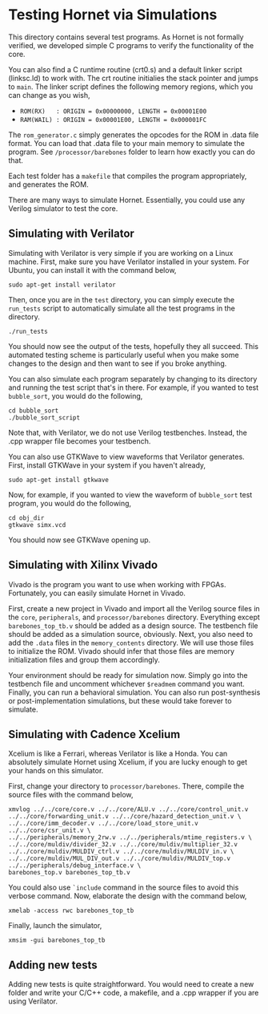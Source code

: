 # Testing Hornet via Simulations
This directory contains several test programs. As Hornet is not formally verified, we developed simple C programs to verify the functionality of the core.

You can also find a C runtime routine (crt0.s) and a default linker script (linksc.ld) to work with. The crt routine initialies the stack pointer and jumps to `main`. The linker script defines the following memory regions, which you can change as you wish,
*    `ROM(RX)   : ORIGIN = 0x00000000, LENGTH = 0x00001E00`
*    `RAM(WAIL) : ORIGIN = 0x00001E00, LENGTH = 0x000001FC`

The `rom_generator.c` simply generates the opcodes for the ROM in .data file format. You can load that .data file to your main memory to simulate the program. See `/processor/barebones` folder to learn how exactly you can do that.

Each test folder has a `makefile` that compiles the program appropriately, and generates the ROM. 

There are many ways to simulate Hornet. Essentially, you could use any Verilog simulator to test the core.

## Simulating with Verilator
Simulating with Verilator is very simple if you are working on a Linux machine. First, make sure you have Verilator installed in your system. For Ubuntu, you can install it with the command below,

`sudo apt-get install verilator`

Then, once you are in the `test` directory, you can simply execute the `run_tests` script to automatically simulate all the test programs in the directory.

`./run_tests`

You should now see the output of the tests, hopefully they all succeed. This automated testing scheme is particularly useful when you make some changes to the design and then want to see if you broke anything.

 You can also simulate each program separately by changing to its directory and running the test script that's in there. For example, if you wanted to test `bubble_sort`, you would do the following,

`cd bubble_sort` \
`./bubble_sort_script`

Note that, with Verilator, we do not use Verilog testbenches. Instead, the .cpp wrapper file becomes your testbench.

You can also use GTKWave to view waveforms that Verilator generates. First, install GTKWave in your system if you haven't already,

`sudo apt-get install gtkwave`

Now, for example, if you wanted to view the waveform of `bubble_sort` test program, you would do the following,

`cd obj_dir` \
`gtkwave simx.vcd`

You should now see GTKWave opening up.

## Simulating with Xilinx Vivado
Vivado is the program you want to use when working with FPGAs. Fortunately, you can easily simulate Hornet in Vivado.

First, create a new project in Vivado and import all the Verilog source files in the `core`, `peripherals`, and `processor/barebones` directory. Everything except `barebones_top_tb.v` should be added as a design source. The testbench file should be added as a simulation source, obviously. Next, you also need to add the `.data` files in the `memory_contents` directory. We will use those files to initialize the ROM. Vivado should infer that those files are memory initialization files and group them accordingly.

Your environment should be ready for simulation now. Simply go into the testbench file and uncomment whichever `$readmem` command you want. Finally, you can run a behavioral simulation. You can also run post-synthesis or post-implementation simulations, but these would take forever to simulate.

## Simulating with Cadence Xcelium
Xcelium is like a Ferrari, whereas Verilator is like a Honda. You can absolutely simulate Hornet using Xcelium, if you are lucky enough to get your hands on this simulator. 

First, change your directory to `processor/barebones`. There, compile the source files with the command below,

```
xmvlog ../../core/core.v ../../core/ALU.v ../../core/control_unit.v ../../core/forwarding_unit.v ../../core/hazard_detection_unit.v \
../../core/imm_decoder.v ../../core/load_store_unit.v ../../core/csr_unit.v \
../../peripherals/memory_2rw.v ../../peripherals/mtime_registers.v \
../../core/muldiv/divider_32.v ../../core/muldiv/multiplier_32.v ../../core/muldiv/MULDIV_ctrl.v ../../core/muldiv/MULDIV_in.v \
../../core/muldiv/MUL_DIV_out.v ../../core/muldiv/MULDIV_top.v ../../peripherals/debug_interface.v \
barebones_top.v barebones_top_tb.v

```
You could also use `` `include `` command in the source files to avoid this verbose command. Now, elaborate the design with the command below,

`xmelab -access rwc barebones_top_tb`

Finally, launch the simulator,

`xmsim -gui barebones_top_tb`

## Adding new tests
Adding new tests is quite straightforward. You would need to create a new folder and write your C/C++ code, a makefile, and a .cpp wrapper if you are using Verilator.
